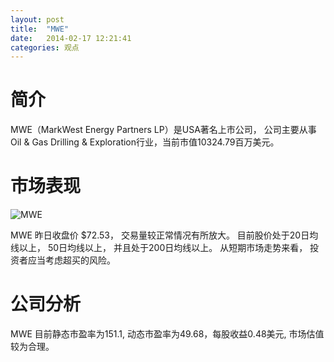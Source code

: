 ```yaml
---
layout: post
title:  "MWE"
date:   2014-02-17 12:21:41
categories: 观点
---
```


# 简介
MWE（MarkWest Energy Partners LP）是USA著名上市公司，
公司主要从事Oil & Gas Drilling & Exploration行业，当前市值10324.79百万美元。

# 市场表现

![MWE](http://finviz.com/chart.ashx?t=MWE&ty=c&ta=1&p=d&s=l)

MWE 昨日收盘价 $72.53，
交易量较正常情况有所放大。
目前股价处于20日均线以上，
50日均线以上，
并且处于200日均线以上。
从短期市场走势来看，
投资者应当考虑超买的风险。

# 公司分析
MWE 目前静态市盈率为151.1, 动态市盈率为49.68，每股收益0.48美元,
市场估值较为合理。
